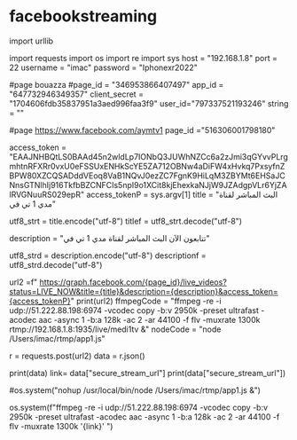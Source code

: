 # facebookstreaming


import urllib

import requests
import os
import re
import sys
host = "192.168.1.8"
port = 22
username = "imac"
password = "Iphonexr2022"


#page bouazza
#page_id = "346953866407497"
app_id = "647732946349357"
client_secret = "1704606fdb35837951a3aed996faa3f9"
user_id="797337521193246"
string = ""

#page  https://www.facebook.com/aymtv1
page_id ="516306001798180"


access_token = "EAAJNHBQtLS0BAAd45n2wldLp7IONbQ3JUWhNZCc6a2zJmi3qGYvvPLrgmhtnRFXRr0vxU0eFSSUxENHkScYE5ZA712OBNw4aDiFW4xHvkq7PxsyfnZBPW80XZCQSADddVEoq8VaB1NQvJ0ezZC7FgnK9HiLqM3ZBYMt6EHSaJCNnsGTNlhIj916TkfbBZCNFCIs5npI9o1XCit8kjEhexkaNJjW9JZAdgpVLr6YjZAlRVGNuuRS029epR"
access_tokenP = sys.argv[1]
title = "البث المباشر لقناة مدي 1 تي في"

utf8_strt = title.encode("utf-8")
titlef = utf8_strt.decode("utf-8")


description = "تتابعون الآن البث المباشر لقناة مدي 1 تي في"

utf8_strd = description.encode("utf-8")
descriptionf = utf8_strd.decode("utf-8")

url2 =f" https://graph.facebook.com/{page_id}/live_videos?status=LIVE_NOW&title={title}&description={description}&access_token={access_tokenP}"
print(url2)
ffmpegCode  = "ffmpeg -re -i udp://51.222.88.198:6974 -vcodec copy -b:v 2950k -preset ultrafast -acodec aac -async 1 -b:a 128k -ac 2 -ar 44100 -f flv -muxrate 1300k rtmp://192.168.1.8:1935/live/medi1tv &"
nodeCode = "node /Users/imac/rtmp/app1.js"



r = requests.post(url2)
data = r.json()

print(data)
link= data["secure_stream_url"]
print(data["secure_stream_url"])



#os.system("nohup /usr/local/bin/node /Users/imac/rtmp/app1.js &")

os.system(f"ffmpeg -re -i udp://51.222.88.198:6974 -vcodec copy -b:v 2950k -preset ultrafast -acodec aac -async 1 -b:a 128k -ac 2 -ar 44100 -f flv -muxrate 1300k '{link}' ")







